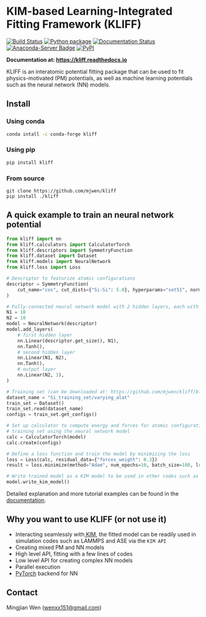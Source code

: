 # KIM-based Learning-Integrated Fitting Framework (KLIFF)

[![Build Status](https://travis-ci.com/mjwen/kliff.svg?branch=master)](https://travis-ci.com/mjwen/kliff)
[![Python package](https://github.com/mjwen/kliff/workflows/Python%20package/badge.svg)](https://github.com/mjwen/kliff/actions)
[![Documentation Status](https://readthedocs.org/projects/kliff/badge/?version=latest)](https://kliff.readthedocs.io/en/latest/?badge=latest)
[![Anaconda-Server Badge](https://img.shields.io/conda/vn/conda-forge/kliff.svg)](https://anaconda.org/conda-forge/kliff)
[![PyPI](https://img.shields.io/pypi/v/kliff.svg)](https://pypi.python.org/pypi/kliff)

**Documentation at: <https://kliff.readthedocs.io>**

KLIFF is an interatomic potential fitting package that can be used to fit
physics-motivated (PM) potentials, as well as machine learning potentials such
as the neural network (NN) models.

## Install 

### Using conda
```sh
conda intall -c conda-forge kliff
```

### Using pip
```sh
pip install kliff
```

### From source 
```
git clone https://github.com/mjwen/kliff
pip install ./kliff
```

## A quick example to train an neural network potential
```python
from kliff import nn
from kliff.calculators import CalculatorTorch
from kliff.descriptors import SymmetryFunction
from kliff.dataset import Dataset
from kliff.models import NeuralNetwork
from kliff.loss import Loss

# Descriptor to featurize atomic configurations  
descriptor = SymmetryFunction(
    cut_name="cos", cut_dists={"Si-Si": 5.0}, hyperparams="set51", normalize=True
)

# Fully-connected neural network model with 2 hidden layers, each with 10 units 
N1 = 10
N2 = 10
model = NeuralNetwork(descriptor)
model.add_layers(
    # first hidden layer
    nn.Linear(descriptor.get_size(), N1),
    nn.Tanh(),
    # second hidden layer
    nn.Linear(N1, N2),
    nn.Tanh(),
    # output layer
    nn.Linear(N2, 1),
)

# Training set (can be downloaded at: https://github.com/mjwen/kliff/blob/master/examples/Si_training_set.tar.gz)
dataset_name = "Si_training_set/varying_alat"
train_set = Dataset()
train_set.read(dataset_name)
configs = train_set.get_configs()

# Set up calculator to compute energy and forces for atomic configurations in the 
# training set using the neural network model
calc = CalculatorTorch(model)
calc.create(configs)

# Define a loss function and train the model by minimizing the loss 
loss = Loss(calc, residual_data={"forces_weight": 0.3})
result = loss.minimize(method="Adam", num_epochs=10, batch_size=100, lr=0.001)

# Write trained model as a KIM model to be used in other codes such as LAMMPS ans ASE
model.write_kim_model()
```

Detailed explanation and more tutorial examples can be found in the 
[documentation](https://kliff.readthedocs.io/en/latest/tutorials.html). 

## Why you want to use KLIFF (or not use it)

- Interacting seamlessly with[ KIM](https://openkim.org), the fitted model can
  be readily used in simulation codes such as LAMMPS and ASE via the `KIM API`
- Creating mixed PM and NN models
- High level API, fitting with a few lines of codes
- Low level API for creating complex NN models
- Parallel execution
- [PyTorch](https://pytorch.org) backend for NN


## Contact

Mingjian Wen (wenxx151@gmail.com)